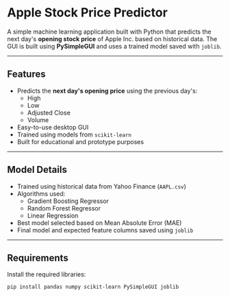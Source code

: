 #  Apple Stock Price Predictor

A simple machine learning application built with Python that predicts the next day's **opening stock price** of Apple Inc. based on historical data. The GUI is built using **PySimpleGUI** and uses a trained model saved with `joblib`.

---

##  Features

- Predicts the **next day's opening price** using the previous day's:
  - High
  - Low
  - Adjusted Close
  - Volume
- Easy-to-use desktop GUI
- Trained using models from `scikit-learn`
- Built for educational and prototype purposes

---

##  Model Details

- Trained using historical data from Yahoo Finance (`AAPL.csv`)
- Algorithms used:
  - Gradient Boosting Regressor
  - Random Forest Regressor
  - Linear Regression
- Best model selected based on Mean Absolute Error (MAE)
- Final model and expected feature columns saved using `joblib`

---

##  Requirements

Install the required libraries:

```bash
pip install pandas numpy scikit-learn PySimpleGUI joblib
